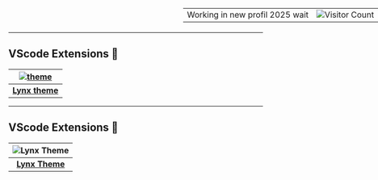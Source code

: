 <div style="position: absolute; top: 0; right: 0;">
  <table>
    <tr>
      <td>Working in new profil 2025 wait</td>
      <td><img src="https://profile-counter.glitch.me/{bastndev}/count.svg" alt="Visitor Count" /></td>
    </tr>
  </table>
</div>

---

## VScode Extensions 🔵

| [![theme](https://bastndev.gallerycdn.vsassets.io/extensions/bastndev/lynx-theme/0.1.0/1743798452081/Microsoft.VisualStudio.Services.Icons.Default)](https://marketplace.visualstudio.com/items?itemName=bastndev.lynx-theme)      |
|:----------------------------------------------------------------------------------------: |
| **[Lynx theme](https://marketplace.visualstudio.com/items?itemName=bastndev.lynx-theme)**                                          |



[Link]: https://marketplace.visualstudio.com/items?itemName=bastndev.lynx-theme
[logo]: https://bastndev.gallerycdn.vsassets.io/extensions/bastndev/lynx-theme/0.1.0/1743798452081/Microsoft.VisualStudio.Services.Icons.Default

---

## VScode Extensions 🔵

| ![Lynx Theme](https://bastndev.gallerycdn.vsassets.io/extensions/bastndev/lynx-theme/0.1.0/1743798452081/Microsoft.VisualStudio.Services.Icons.Default) |
|:-------------------------------------------------------------------------------------------------------------------:|
| **[Lynx Theme](https://marketplace.visualstudio.com/items?itemName=bastndev.lynx-theme)**                             |
